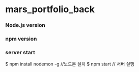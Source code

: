 # mars_portfolio_back

### Node.js version

### npm version

### server start
$ npm install nodemon -g  //노드몬 설치
$ npm start // 서버 실행
